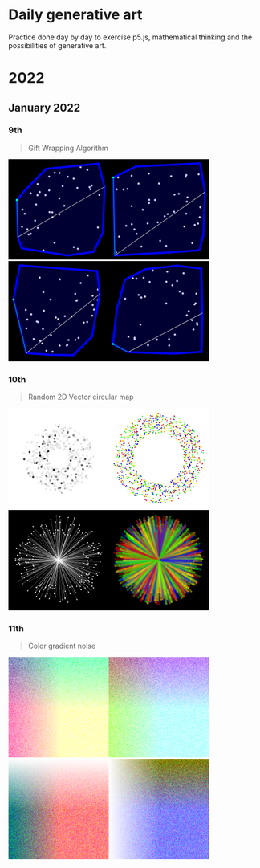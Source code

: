 # Daily generative art

Practice done day by day to exercise p5.js, mathematical thinking and the possibilities of generative art.

# 2022

## January 2022

### 9th

> Gift Wrapping Algorithm

<img src="./js/01-2022/img/2022-01-09.1.png" width="200"/><img src="./js/01-2022/img/2022-01-09.2.png" width="200"/><img src="./js/01-2022/img/2022-01-09.3.png" width="200"/><img src="./js/01-2022/img/2022-01-09.4.png" width="200"/>

### 10th

> Random 2D Vector circular map

<img src="./js/01-2022/img/2022-01-10.1.png" width="200"/><img src="./js/01-2022/img/2022-01-10.2.png" width="200"/><img src="./js/01-2022/img/2022-01-10.3.png" width="200"/><img src="./js/01-2022/img/2022-01-10.4.png" width="200"/>

### 11th

> Color gradient noise

<img src="./js/01-2022/img/2022-01-11.1.png" width="200"/><img src="./js/01-2022/img/2022-01-11.2.png" width="200"/><img src="./js/01-2022/img/2022-01-11.3.png" width="200"/><img src="./js/01-2022/img/2022-01-11.4.png" width="200"/>
